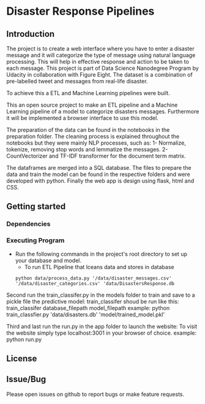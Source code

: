 # Disaster Response Pipelines

## Introduction
The project is to create a web interface where you have to enter a disaster message and it will categorize the type of message using natural language processing. This will help in effective response and action to be taken to each message. This project is part of Data Science Nanodegree Program by Udacity in collaboration with Figure Eight. The dataset is a combination of pre-labelled tweet and messages from real-life disaster.

To achieve this a ETL and Machine Learning pipelines were built.

This an open source project to make an ETL pipeline and a Machine Learning pipeline of a model to categorize disasters messages.
Furthermore it will be implemented a browser interface to use this model.

The preparation of the data can be found in the notebooks in the preparation folder.
The cleaning process is explained throughout the notebooks but they were mainly NLP processes, such as:
1- Normalize, tokenize, removing stop words and lemmatize the messages.
2- CountVectorizer and TF-IDF transformer for the document term matrix.

The dataframes are merged into a SQL database.
The files to prepare the data and train the model can be found in the respective folders and were developed with python.
Finally the web app is design using flask, html and CSS.


## Getting started

### Dependencies

### Executing Program

* Run the following commands in the project's root directory to set up your database and model.
  * To run ETL Pipeline that lceans data and stores in database
  ```
  python data/process_data.py '/data/disaster_messages.csv' '/data/disaster_categories.csv' 'data/DisastersResponse.db
  ```
 
Second run the train_classifer.py in the models folder to train and save to a pickle file the predictive model:
train_classifer shoud be run like this:
train_classifer database_filepath model_filepath
example: python train_classfier.py 'data/disasters.db' 'model/trained_model.pkl'

Third and last run the run.py in the app folder to launch the website:
To visit the website simply type localhost:3001 in your browser of choice.
example: python run.py

## License

## Issue/Bug

Please open issues on github to report bugs or make feature requests.
